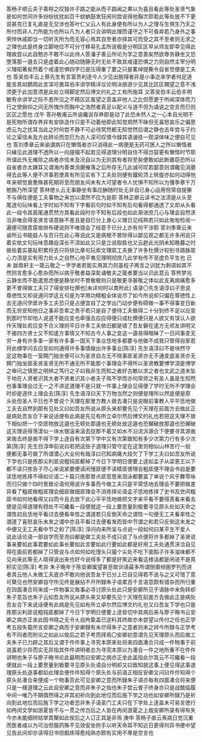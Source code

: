 <!-- { "loadSidebar": true } -->
答杨子顺云夫子乘桴之叹独许子路之能从而子路闻之果以为喜且看此等处圣贤气象是如何世间许多纷纷扰扰如百千蚊蚋鼓发狂闹何尝说得他胸次耶若此等处放不下更说甚克已复礼直是无交涉也答叶仁父云人有此身便有所以为人之理与生俱生乃天之所付而非人力所能为也所以凡为人者只合讲明此理而谨守之不可昏弃若乃身外之事荣悴休戚即当一切听天所为而无容心焉其自至者亦择其可而受之其不至者则无求之之理也此是终身立脚地位不可分寸移易孔孟所说极是分明区区早从师友即幸见得此理故尝以此自勉亦不敢不以此待人答潘子善云所论为学之意善矣然欲専务静坐又恐堕落那一邉去只是虚着此心随动随静无时无处不致其戒谨恐惧之力则自然主宰分明义理昭著矣然着个戒谨恐惧四字已是压得重了要之只是畧绰提撕令自省觉便是工夫也
答吴伯丰云上蔡先生有言富贵利逹今人少见出脱得者非是小事迩来学者何足道能言真如鹦鹉此言深可畏耳伯丰讲学精详议论明决朋游少见其比区区期望之意不浅须更于此加意须是此处立得脚定然后博文约礼之工有所施耳
又答吴伯丰云伯丰明敏有余讲学之际不患所见之不精区区属望之意盖非他人之比但愿更于所闻深体而力行之使俯仰之间无所愧怍而胸中之浩然者真足以配义与道不但为诵说之空言而巳则区区之愿也
戊午
答孙敬甫云所谕纔说存养即是动了此恐未然人之一心本自光明不是死物所谓存养非有安排造作只是不动着他即此知觉烱然不昧但无喜怒哀乐之偏思虑云为之扰耳当此之时何尝不静不可必待冥然都无知觉然后谓之静也去年尝与子约论之渠信未及方此辨论而忽巳为古人深可叹恨今録其语谩徃一观深体味之便自可见也
答刘季章云来谕谓病只在懒惰者亦只消得此一病便是无药可医人之所以懒惰者只縁见此道理不透所以一向提掇不起若见得道理分明自住不得岂容更有懒惰时节耶所谓此外无难除之病者亦信未及况自以为无则其有者将至矣便敢如此断置窃恐所以自省者亦太踈耳又谓海内善类消磨摧落之后所存无几此诚可叹若鄙意则谓纔见消磨得去此等人便不济事若使真有所见实有下工夫处则便有鐡轮顶上转旋亦如何动得他年来顿觉衰惫殊甚死期将至而朋友间未有大可望者令人忧惧不知所以为懐季章千万勉旃乃所深望
答林徳乆云无事静坐有事应酬随时处无非自已身心运用但常自提撕不与俱徃便是工夫事物之来岂以漠然不应为是耶
答林正卿云读书之法湏是从头至尾逐句玩味看上字时如不知有下字看前句时如不知有后句看得都通透了又却从头看此一段令其首尾通贯然方其看此段时亦不知有后段也如此渐进庶几心与理会自然浃洽非唯会得圣贤言语意脉不差且是自巳分上身心义理日见纯熟若只如此匆匆检阅一遍便可随意穿凿排布硬说则不唯错会了经意于已分上亦有何干涉耶
答刘季章云来谕所云书能益人与否只在此心等说此又是病根不曽除得以鄙见观之都无许多闲说只着实依文句玩味意趣自深长不湏如此又只是立说取胜也又云趂此光阴未知晚暮之时做些着实基趾积累将去只将排比章句玩索文理厎工夫换了许多杜撰计较别寻路脉厎心力湏是实有用力处乆之自然心地平夷见理明彻庶几此学有传不至虚负平生也
已未
跋南轩主一箴云敬之一字学者若能实用其力则虽程子两言之训犹为剩语如其不然则言愈多心愈杂而所以病乎敬者益深矣诵敬夫之箴者要当以识此意云
答熊梦兆云静坐而不能遣思虑便是静坐时不曽敬敬则只是敬更寻甚敬之体似此支离病痛愈多更不曽得做工夫只了得安排杜撰也[未详何时以类附此]
语录〇先生语淳曰子思说尊徳性又却说道问学这五句是为学用功精粗全体说尽了如今所说却只偏在尊徳性上去无道问学厎许多工夫恐只是占便宜自了之学出门动步便有碍做一事不得事变日新而无穷安知他日之事非吾辈之责乎若只是自了便待工夫做得二十分到终不足以应变到那时节却怕人说道不能应变也牵强去应应得便只成杜撰便只是人欲又有误认人欲作天理处若应变不合义理则平日许多工夫依旧都是错了吾友僻在逺方无师友讲明又不接四方贤士又不知逺方事情又不知古今人事之变这一邉易得暗昧了一日间事变无穷一身有许多事一家有许多事一国天下事业恁地多都要与他做不成我只管得自家若将此様学问去应变如何通得许多事情做出许多事业[陈淳]
先生语淳曰不是块然守定这物事在一室闗门独坐便可以为圣贤自古无不晓事厎圣贤亦无不通变底圣贤亦无闗门独坐厎圣贤圣贤无所不通无所不能那个事理会不得所以圣贤教要博学湏是博学之审问之慎思之明辨之笃行之子曰我非生而知之者好古敏以求之者也文武之道未坠于地在人贤者识其大者不贤者识其小者夫子焉不学而亦何常师之有圣人虽是生知然也事事理会过无一之不讲这道理不是只就一件事上理会见得便了学时无所不学理会时却是逐件上理会去[陈淳]
先生语淳曰天下万物当然之则便是理所以然底便是原头处但圣人平日也不曽说个天理在那里方教人做去凑只是说眼前事教人平平恁地做工夫去自然到那有见处又曰如吾友所说从原头来却要先见个天理在前面方去做此正是病处吾友合下来说话便有此病是先见有所立卓尔然后博文约礼也若把这天理不放下相似把一个空厎物放这邉也无顿处那邉也无顿处放这邉也恐攧破放那邉也恐攧破这天理说得荡漾似一块水银滚来滚去捉那不着又如水不沿流泝源合下便要寻其源凿来凿去终是凿不得下学上逹自有次第下学中又有次第致知有多少次第力行有多少次第[陈淳]
先生目淳申前说曰若把这些子道理只管守定在这里则相似山林苦行一般便都无事可做了所谓潜心大业何有哉淳曰已知病痛大段欠了下学工夫曰如吾友所说下学也只是拣那尖利厎说粗钝厎都掉了今日下学明日便要上逹如孟子从梁恵王以下都不读只拣告子尽心来说紧要便读闲慢厎便不读精厎便理会粗厎便不理会书自是要读恁地拣择不得如论语二十篇只拣那曽点厎意思来涵泳都要盖了单说个风乎舞雩咏而归只做个四时景致论语何用说许多事而今做工夫只是平常恁地去理会不要把做差异看了粗厎做粗厎理会细厎做细厎理会不消拣择论语孟子恁地拣择了史书及世间粗厎书如何地看得又曰而今且去放下此心平平恁地做把文字来平看不要得髙看来看去便是见得道理有穏处不可纔看一段便就这一段上要思量到极要寻见原头处如天命之谓性初且恁地平看过去便看率性之谓道若只反倒天命之谓性一句便无工夫看率性之谓道了喜怒哀乐未发之谓中亦且平看过去便看发而皆中节谓之和若只反倒这未发之中便又无工夫看中节之和了[陈淳]
淳问向来所呈与点说一段如何曰某平生不爱人说此话论语一部自学而至尧曰都是做工夫处不成只说了与点便将许多都掉了圣贤说事亲要如此事君要如此事长要如此言要如此行要如此都是好用工夫处通贯浃洽自见得在面前若都掉了只管说与点如何如吃馒头只撮个尖处不吃下面饀子许多滋味都不见向来此等无人晓得说出来也好今说得多了都是好笑近来看这様话都是闲说不是真积实见[陈淳]
考异
朱子晚年于陈安卿属望甚至故训语最多所谓倒廪倾囷罗列而进者其云他人未做工夫底亦不敢向他说吾友于已分上已自见得若不说与之又可惜了意可槩见也然安卿自守所见终是展拈不开所録朱子语累百千言语意颇有错杂而所归重在四面凑合将来成一件物事又毎事必寻讨原头处此只是安卿所见于语脉中未免转却朱子意旨也朱子云如吾友所说从原头来又却要先见个天理在前面方去做此正是病处吾友合下来说话便有此病是先见如有所立卓尔然后博文约礼也又曰吾友下学也只是拣那尖利厎说粗钝厎都掉了今日下学明日便要上逹皆切中其病后来与廖子晦书云安卿之病亦正坐此因书晓之无令乆自拘絷盖巳逆料其终故亦未尝望以传付之任也正学考五段失载所言安卿之病而于安卿録有未尽得朱子之意者则未之辨今所録与正学考有不同者而附论之如此以俟后之君子考而择焉〇安卿初意谓先见天理原头而后做工夫朱子已力辟之其后又谓于件件事上寻究本原来处将来四面凑合只成一件物事于前说虽若少异而实无异指其件件讲明者总为寻究本原以为凑合一件之地所重不在件件讲明也朱子与廖子晦书论此最明而曰安卿之病亦正坐此盖指此尔其云不可纔看一段便就此一段上要思量到极要寻见原头处语自分明却又曰致知就这事上便见得这事道理原头处逐事都如此理会便件件知得个原头处与前语正相反安卿又问曰件件知得个原头处凑合来便成一个物事否此可见安卿之意而所録朱子语亦毎有四面凑合将来便只是一様道理之云此自安卿之意而非朱子之指也朱子尝云曽子终身亦只是战兢临履中间一唯乃不期偶然得之非其初祈向到此地位而后施下学之功也如安卿所録乃是祈向到此地位而后施下学之功者恐非朱子语圣门工夫只在下学处上逹盖未可易言徳行如冉闵文学如游夏皆不与一贯之传岂后之人皆在冉闵游夏之上哉安卿所录有得有失今亦未能细辨姑举其槩如此俟后之人订正其是非焉
庚申
答杨子直云熹病日觉沉重而医者咸以为可治但服药殊不见效安坐拱手以听天命耳不知近日更得何异书便中望见告此间却亦读得旧书但鍜炼得愈纯熟亦颇有实用不専是空言也
